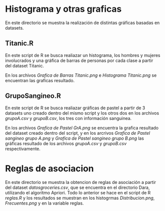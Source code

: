 # Histograma y otras graficas

En este directorio se muestra la realización de distintas gráficas basadas en datasets.

## Titanic.R

En este script de R se busca realiazar un histograma, los hombres y mujeres
involucrados y una gráfica de barras de personas por cada clase a partir
del dataset Titanic.

En los archivos *Grafica de Barras Titanic.png* e *Histograma Titanic.png* se
encuentran las graficas resultado.

## GrupoSangineo.R

En este script de R se busca realiazar gráficas de pastel a partir de 3 datasets
uno creado dentro del mismo script y los otros dos en los archivos *grupoA.csv*
y *grupoB.csv*, los tres con información sanguinea.

En los archivos *Grafica de Pastel GrA.png* se encuentra la grafica resultado
del dataset creado dentro del script, y en los arcrivos *Grafica de Pastel sangineo grupo A.png*
y *Grafica de Pastel sangineo grupo B.png* las gráficas resultado de los archivos
*grupoA.csv* y *grupoB.csv* respectivamente.

# Reglas de asociacion

En este directorio se muestra la obtencion de reglas de asociación a partir del 
dataset *datosgroceries.csv*, que se encuentra en el directorio Dara, utilizando 
el algoritmo Apriori. Todo lo anterior se hace en el script de R *reglas.R* y los
resultados se muestran en los histogrmas *Distribucion.png*, *Frecuentes.png* y 
en la variable reglas.

